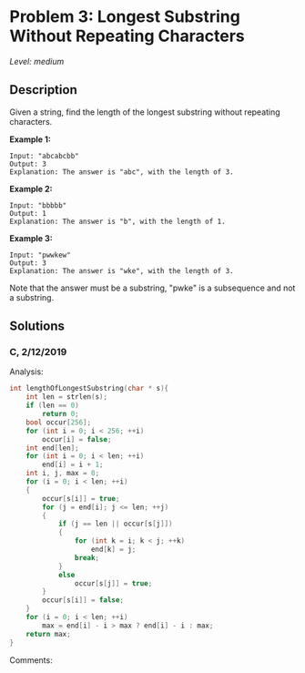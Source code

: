 # Problem 3: Longest Substring Without Repeating Characters
*Level: medium*
## Description
Given a string, find the length of the longest substring without repeating characters.

**Example 1:**
```
Input: "abcabcbb"
Output: 3 
Explanation: The answer is "abc", with the length of 3. 
```
**Example 2:**
```
Input: "bbbbb"
Output: 1
Explanation: The answer is "b", with the length of 1.
```
**Example 3:**
```
Input: "pwwkew"
Output: 3
Explanation: The answer is "wke", with the length of 3.
``` 
Note that the answer must be a substring, "pwke" is a subsequence and not a substring.

## Solutions
### C, 2/12/2019
Analysis:
```c
int lengthOfLongestSubstring(char * s){
    int len = strlen(s);
    if (len == 0)
        return 0;
    bool occur[256];
    for (int i = 0; i < 256; ++i)
        occur[i] = false;
    int end[len];
    for (int i = 0; i < len; ++i)
        end[i] = i + 1;
    int i, j, max = 0;
    for (i = 0; i < len; ++i)
    {
        occur[s[i]] = true;
        for (j = end[i]; j <= len; ++j)
        {
            if (j == len || occur[s[j]]) 
            {
                for (int k = i; k < j; ++k)
                    end[k] = j;
                break;
            }
            else
                occur[s[j]] = true;
        }
        occur[s[i]] = false;
    }
    for (i = 0; i < len; ++i)
        max = end[i] - i > max ? end[i] - i : max;
    return max;
}
```
Comments: